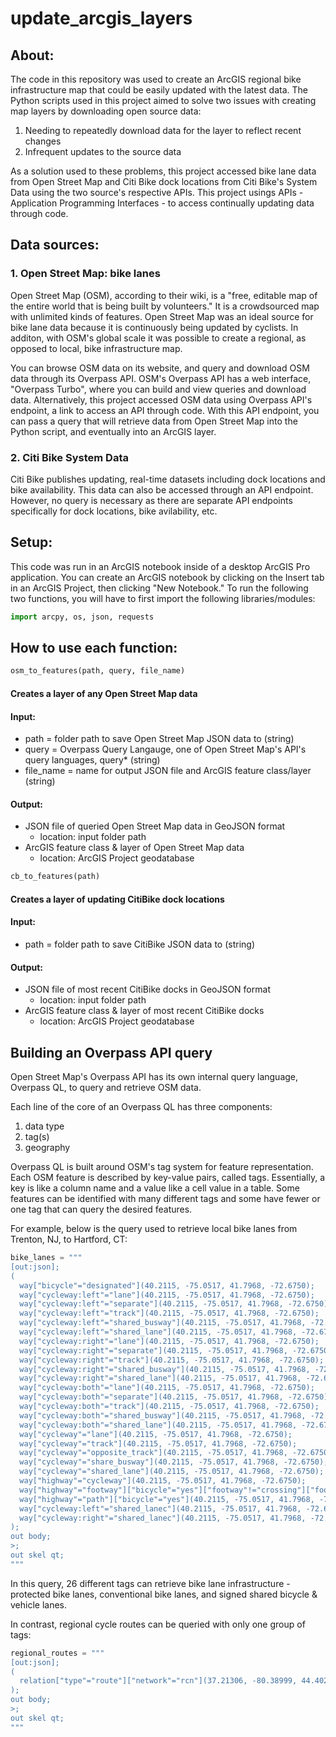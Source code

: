 # update_arcgis_layers

## About:
The code in this repository was used to create an ArcGIS regional bike infrastructure map that could be easily updated with the latest data. The Python scripts used in this project aimed to solve two issues with creating map layers by downloading open source data:
1. Needing to repeatedly download data for the layer to reflect recent changes
2. Infrequent updates to the source data

As a solution used to these problems, this project accessed bike lane data from Open Street Map and Citi Bike dock locations from Citi Bike's System Data using the two source's respective APIs. This project usings APIs - Application Programming Interfaces - to access continually updating data through code.

## Data sources:
### 1. Open Street Map: bike lanes
Open Street Map (OSM), according to their wiki, is a "free, editable map of the entire world that is being built by volunteers." It is a crowdsourced map with unlimited kinds of features. Open Street Map was an ideal source for bike lane data because it is continuously being updated by cyclists. In additon, with OSM's global scale it was possible to create a regional, as opposed to local, bike infrastructure map.  
  
You can browse OSM data on its website, and query and download OSM data through its Overpass API. OSM's Overpass API has a web interface, "Overpass Turbo", where you can build and view queries and download data. Alternatively, this project accessed OSM data using Overpass API's endpoint, a link to access an API through code. With this API endpoint, you can pass a query that will retrieve data from Open Street Map into the Python script, and eventually into an ArcGIS layer.

### 2. Citi Bike System Data
Citi Bike publishes updating, real-time datasets including dock locations and bike availability. This data can also be accessed through an API endpoint. However, no query is necessary as there are separate API endpoints specifically for dock locations, bike avilability, etc. 

## Setup:
This code was run in an ArcGIS notebook inside of a desktop ArcGIS Pro application. You can create an ArcGIS notebook by clicking on the Insert tab in an ArcGIS Project, then clicking "New Notebook."
To run the following two functions, you will have to first import the following libraries/modules:
```python
import arcpy, os, json, requests
```


## How to use each function:

```python
osm_to_features(path, query, file_name)
```
#### Creates a layer of any Open Street Map data
#### Input:
- path = folder path to save Open Street Map JSON data to (string)
- query = Overpass Query Langauge, one of Open Street Map's API's query languages, query* (string)
- file_name = name for output JSON file and ArcGIS feature class/layer (string)
#### Output:
- JSON file of queried Open Street Map data in GeoJSON format
  - location: input folder path
- ArcGIS feature class & layer of Open Street Map data
  - location: ArcGIS Project geodatabase

```python
cb_to_features(path)
```
#### Creates a layer of updating CitiBike dock locations
#### Input: 
- path = folder path to save CitiBike JSON data to (string)
#### Output: 
- JSON file of most recent CitiBike docks in GeoJSON format
  - location: input folder path
- ArcGIS feature class & layer of most recent CitiBike docks
  - location: ArcGIS Project geodatabase
 
## Building an Overpass API query
Open Street Map's Overpass API has its own internal query language, Overpass QL, to query and retrieve OSM data.  

Each line of the core of an Overpass QL has three components:
1. data type
2. tag(s)
3. geography

Overpass QL is built around OSM's tag system for feature representation. Each OSM feature is described by key-value pairs, called tags. Essentially, a key is like a column name and a value like a cell value in a table. Some features can be identified with many different tags and some have fewer or one tag that can query the desired features. 

For example, below is the query used to retrieve local bike lanes from Trenton, NJ, to Hartford, CT:
```python
bike_lanes = """
[out:json];
(
  way["bicycle"="designated"](40.2115, -75.0517, 41.7968, -72.6750);
  way["cycleway:left"="lane"](40.2115, -75.0517, 41.7968, -72.6750);
  way["cycleway:left"="separate"](40.2115, -75.0517, 41.7968, -72.6750);
  way["cycleway:left"="track"](40.2115, -75.0517, 41.7968, -72.6750);
  way["cycleway:left"="shared_busway"](40.2115, -75.0517, 41.7968, -72.6750);
  way["cycleway:left"="shared_lane"](40.2115, -75.0517, 41.7968, -72.6750);
  way["cycleway:right"="lane"](40.2115, -75.0517, 41.7968, -72.6750);
  way["cycleway:right"="separate"](40.2115, -75.0517, 41.7968, -72.6750);
  way["cycleway:right"="track"](40.2115, -75.0517, 41.7968, -72.6750);
  way["cycleway:right"="shared_busway"](40.2115, -75.0517, 41.7968, -72.6750);
  way["cycleway:right"="shared_lane"](40.2115, -75.0517, 41.7968, -72.6750);
  way["cycleway:both"="lane"](40.2115, -75.0517, 41.7968, -72.6750);
  way["cycleway:both"="separate"](40.2115, -75.0517, 41.7968, -72.6750);
  way["cycleway:both"="track"](40.2115, -75.0517, 41.7968, -72.6750);
  way["cycleway:both"="shared_busway"](40.2115, -75.0517, 41.7968, -72.6750);
  way["cycleway:both"="shared_lane"](40.2115, -75.0517, 41.7968, -72.6750);
  way["cycleway"="lane"](40.2115, -75.0517, 41.7968, -72.6750);
  way["cycleway"="track"](40.2115, -75.0517, 41.7968, -72.6750);
  way["cycleway"="opposite_track"](40.2115, -75.0517, 41.7968, -72.6750);
  way["cycleway"="share_busway"](40.2115, -75.0517, 41.7968, -72.6750);
  way["cycleway"="shared_lane"](40.2115, -75.0517, 41.7968, -72.6750);
  way["highway"="cycleway"](40.2115, -75.0517, 41.7968, -72.6750);
  way["highway"="footway"]["bicycle"="yes"]["footway"!="crossing"]["footway"!="sidewalk"](40.2115, -75.0517, 41.7968, -72.6750);
  way["highway"="path"]["bicycle"="yes"](40.2115, -75.0517, 41.7968, -72.6750);
  way["cycleway:left"="shared_lanec"](40.2115, -75.0517, 41.7968, -72.6750);
  way["cycleway:right"="shared_lanec"](40.2115, -75.0517, 41.7968, -72.6750);
);
out body;
>;
out skel qt;
"""
```
In this query, 26 different tags can retrieve bike lane infrastructure - protected bike lanes, conventional bike lanes, and signed shared bicycle & vehicle lanes.  
  
In contrast, regional cycle routes can be queried with only one group of tags:
```python
regional_routes = """
[out:json];
(
  relation["type"="route"]["network"="rcn"](37.21306, -80.38999, 44.40282, -68.19693);
);
out body;
>;
out skel qt;
"""
```
